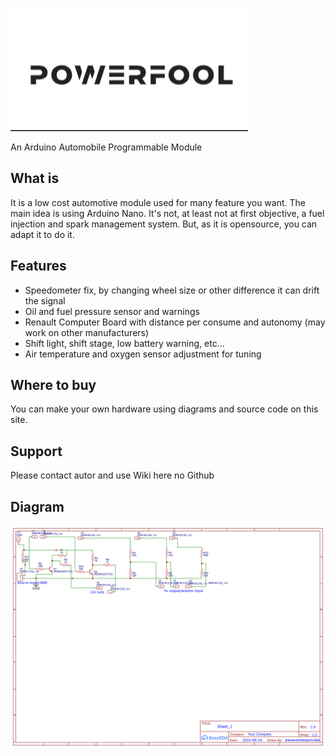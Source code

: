 ![](https://raw.githubusercontent.com/alexandrefelipemuller/powerfool/main/assets/Powerfool.jpg)


An Arduino Automobile Programmable Module

What is
---------------
It is a low cost automotive module used for many feature you want. The main idea is using Arduino Nano. It's not, at least not at first objective, a fuel injection and  spark management system. But, as it is opensource, you can adapt it to do it.

Features
---------------
* Speedometer fix, by changing wheel size or other difference it can drift the signal
* Oil and fuel pressure sensor and warnings
* Renault Computer Board with distance per consume and autonomy (may work on other manufacturers)
* Shift light, shift stage, low battery warning, etc...
* Air temperature and oxygen sensor adjustment for tuning

Where to buy
---------------
You can make your own hardware using diagrams and source code on this site.

Support
---------------
Please contact autor and use Wiki here no Github

Diagram
---------------
![](https://github.com/alexandrefelipemuller/powerfool/blob/main/diagrams/Schematic_Modulo%20AutoDuino_2022-07-18.png?raw=true)


